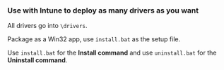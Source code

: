 ### __Use with Intune to deploy as many drivers as you want__

All drivers go into `\drivers`.

Package as a Win32 app, use `install.bat` as the setup file.

Use `install.bat` for the __Install command__ and use `uninstall.bat` for the __Uninstall command__.
